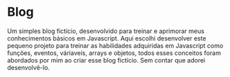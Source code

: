 # Blog
Um simples blog fictício, desenvolvido para treinar e  aprimorar meus conhecimentos básicos em Javascript.
Aqui escolhi desenvolver este pequeno projeto para treinar as habilidades adquiridas em Javascript como funções, eventos, váriaveis, arrays e objetos, todos esses conceitos
foram abordados por mim ao criar esse blog fictício. Sem contar que adorei desenvolvê-lo.
